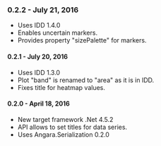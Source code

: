 ### 0.2.2 - July 21, 2016

* Uses IDD 1.4.0
* Enables uncertain markers.
* Provides property "sizePalette" for markers.


#### 0.2.1 - July 20, 2016

* Uses IDD 1.3.0
* Plot "band" is renamed to "area" as it is in IDD.
* Fixes title for heatmap values.

#### 0.2.0 - April 18, 2016

* New target framework .Net 4.5.2
* API allows to set titles for data series.
* Uses Angara.Serialization 0.2.0
